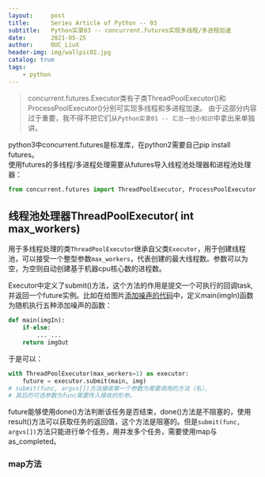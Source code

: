 ```yaml
---
layout:     post
title:      Series Article of Python -- 03
subtitle:   Python实录03 -- concurrent.futures实现多线程/多进程加速           
date:       2021-05-25
author:     OUC_LiuX
header-img: img/wallpic02.jpg
catalog: true
tags:
    - python   
---
```


<head>
    <script src="https://cdn.mathjax.org/mathjax/latest/MathJax.js?config=TeX-AMS-MML_HTMLorMML" type="text/javascript"></script>
    <script type="text/x-mathjax-config">
        MathJax.Hub.Config({
            tex2jax: {
            skipTags: ['script', 'noscript', 'style', 'textarea', 'pre'],
            inlineMath: [['$','$']]
            }
        });
    </script>
</head>   

> concurrent.futures.Executor类有子类ThreadPoolExecutor()和ProcessPoolExecutor()分别可实现多线程和多进程加速。
> 由于这部分内容过于重要，我不得不把它们从`Python实录01 -- 汇总一些小知识`中拿出来单独讲。         

python3中concurrent.futures是标准库，在python2需要自己pip install futures。    
使用futures的多线程/多进程处理需要从futures导入线程池处理器和进程池处理器：    
```python    
from concurrent.futures import ThreadPoolExecutor, ProcessPoolExecutor   
```

## 线程池处理器ThreadPoolExecutor( int max_workers)     

用于多线程处理的类`ThreadPoolExecutor`继承自父类`Executor`，用于创建线程池，可以接受一个整型参数`max_workers`，代表创建的最大线程数。参数可以为空，为空则自动创建基于机器cpu核心数的进程数。    

Executor中定义了submit()方法，这个方法的作用是提交一个可执行的回调task,并返回一个future实例。比如在给图片[添加噪声的代码](https://github.com/OUCliuxiang/smartShip2020/blob/main/data/dataReinformance.py)中，定义main(imgIn)函数为随机执行五种添加噪声的函数：    
```python    
def main(imgIn):
    if-else:
        ... ... 
    return imgOut    
```     

于是可以：     
```python    
with ThreadPoolExecutor(max_workers=1) as executor:    
    future = executor.submit(main, img)
# submit(func, argvs[])方法接收第一个参数为需要调用的方法（名），      
# 其后的可选参数为func需要传入接收的形参。    
```   
future能够使用done()方法判断该任务是否结束，done()方法是不阻塞的，使用result()方法可以获取任务的返回值，这个方法是阻塞的。但是`submit(func, argvs[])`方法只能进行单个任务，用并发多个任务，需要使用map与as_completed。     

### map方法      



